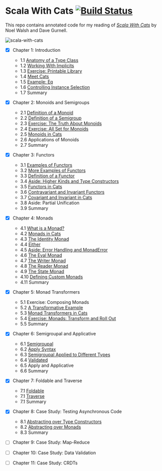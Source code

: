 # Scala With Cats [![Build Status](https://travis-ci.org/gardncl/scala-with-cats.svg?branch=master)](https://travis-ci.org/gardncl/scala-with-cats)

This repo contains annotated code for my reading of _[Scala With Cats](https://underscore.io/books/scala-with-cats/)_ by Noel Walsh and Dave Gurnell.

![scala-with-cats](https://underscore.io/images/books/scala-with-cats.png)

 - [x] Chapter 1: Introduction
   - 1.1 [Anatomy of a Type Class](https://github.com/gardncl/scala-with-cats/tree/master/src/main/scala/one/One.scala)
   - 1.2 [Working With Implicits](https://github.com/gardncl/scala-with-cats/tree/master/src/main/scala/one/Two.scala)
   - 1.3 [Exercise: Printable Library](https://github.com/gardncl/scala-with-cats/tree/master/src/main/scala/one/Three.scala)
   - 1.4 [Meet Cats](https://github.com/gardncl/scala-with-cats/tree/master/src/main/scala/one/Four.scala)
   - 1.5 [Example: Eq](https://github.com/gardncl/scala-with-cats/tree/master/src/main/scala/one/Five.scala)
   - 1.6 [Controlling Instance Selection](https://github.com/gardncl/scala-with-cats/tree/master/src/main/scala/one/Six.scala)
   - 1.7 Summary

 - [x] Chapter 2: Monoids and Semigroups
   - 2.1 [Definition of a Monoid](https://github.com/gardncl/scala-with-cats/tree/master/src/main/scala/two/One.scala)
   - 2.2 [Definition of a Semigroup](https://github.com/gardncl/scala-with-cats/tree/master/src/main/scala/two/Two.scala)
   - 2.3 [Exercise: The Truth About Monoids](https://github.com/gardncl/scala-with-cats/tree/master/src/main/scala/two/Three.scala)
   - 2.4 [Exercise: All Set for Monoids](https://github.com/gardncl/scala-with-cats/tree/master/src/main/scala/two/Four.scala)
   - 2.5 [Monoids in Cats](https://github.com/gardncl/scala-with-cats/tree/master/src/main/scala/two/Five.scala)
   - 2.6 Applications of Monoids
   - 2.7 Summary

 - [x] Chapter 3: Functors
   - 3.1 [Examples of Functors](https://github.com/gardncl/scala-with-cats/tree/master/src/main/scala/three/One.scala)
   - 3.2 [More Examples of Functors](https://github.com/gardncl/scala-with-cats/tree/master/src/main/scala/three/Two.scala)
   - 3.3 [Definition of a Functor](https://github.com/gardncl/scala-with-cats/tree/master/src/main/scala/three/Three.scala)
   - 3.4 [Aside: Higher Kinds and Type Constructors](https://github.com/gardncl/scala-with-cats/tree/master/src/main/scala/three/Four.scala)
   - 3.5 [Functors in Cats](https://github.com/gardncl/scala-with-cats/tree/master/src/main/scala/three/Five.scala)
   - 3.6 [Contravariant and Invariant Functors](https://github.com/gardncl/scala-with-cats/tree/master/src/main/scala/three/Six.scala)
   - 3.7 [Covariant and Invariant in Cats](https://github.com/gardncl/scala-with-cats/tree/master/src/main/scala/three/Seven.scala)
   - 3.8 Aside: Partial Unification
   - 3.9 Summary

 - [x] Chapter 4: Monads
   - 4.1 [What is a Monad?](https://github.com/gardncl/scala-with-cats/tree/master/src/main/scala/four/One.scala)
   - 4.2 [Monads in Cats](https://github.com/gardncl/scala-with-cats/tree/master/src/main/scala/four/Two.scala)
   - 4.3 [The Identity Monad](https://github.com/gardncl/scala-with-cats/tree/master/src/main/scala/four/Three.scala)
   - 4.4 [Either](https://github.com/gardncl/scala-with-cats/tree/master/src/main/scala/four/Four.scala)
   - 4.5 [Aside: Error Handling and MonadError](https://github.com/gardncl/scala-with-cats/tree/master/src/main/scala/four/Five.scala)
   - 4.6 [The Eval Monad](https://github.com/gardncl/scala-with-cats/tree/master/src/main/scala/four/Six.scala)
   - 4.7 [The Writer Monad](https://github.com/gardncl/scala-with-cats/tree/master/src/main/scala/four/Seven.scala)
   - 4.8 [The Reader Monad](https://github.com/gardncl/scala-with-cats/tree/master/src/main/scala/four/Eight.scala)
   - 4.9 [The State Monad](https://github.com/gardncl/scala-with-cats/tree/master/src/main/scala/four/Nine.scala)
   - 4.10 [Defining Custom Monads](https://github.com/gardncl/scala-with-cats/tree/master/src/main/scala/four/Ten.scala)
   - 4.11 Summary

 - [x] Chapter 5: Monad Transformers
   - 5.1 Exercise: Composing Monads
   - 5.2 [A Transformative Example](https://github.com/gardncl/scala-with-cats/tree/master/src/main/scala/five/Two.scala)
   - 5.3 [Monad Transformers in Cats](https://github.com/gardncl/scala-with-cats/tree/master/src/main/scala/five/Three.scala)
   - 5.4 [Exercise: Monads: Transform and Roll Out](https://github.com/gardncl/scala-with-cats/tree/master/src/main/scala/five/Four.scala)
   - 5.5 Summary

 - [x] Chapter 6: Semigroupal and Applicative
    - 6.1 [Semigroupal](https://github.com/gardncl/scala-with-cats/tree/master/src/main/scala/six/One.scala)
    - 6.2 [Apply Syntax](https://github.com/gardncl/scala-with-cats/tree/master/src/main/scala/six/Two.scala)
    - 6.3 [Semigroupal Applied to Different Types](https://github.com/gardncl/scala-with-cats/tree/master/src/main/scala/six/Three.scala)
    - 6.4 [Validated](https://github.com/gardncl/scala-with-cats/tree/master/src/main/scala/six/Four.scala)
    - 6.5 Apply and Applicative
    - 6.6 Summary

 - [x] Chapter 7: Foldable and Traverse
    - 7.1 [Foldable](https://github.com/gardncl/scala-with-cats/tree/master/src/main/scala/seven/One.scala)
    - 7.1 [Traverse](https://github.com/gardncl/scala-with-cats/tree/master/src/main/scala/seven/Two.scala)
    - 7.1 Summary

 - [x] Chapter 8: Case Study: Testing Asynchronous Code
    - 8.1 [Abstracting over Type Constructors](https://github.com/gardncl/scala-with-cats/tree/master/src/main/scala/eight/One.scala)
    - 8.2 [Abstracting over Monads](https://github.com/gardncl/scala-with-cats/tree/master/src/main/scala/eight/Two.scala)
    - 8.3 Summary
 - [ ] Chapter 9: Case Study: Map-Reduce
 - [ ] Chapter 10: Case Study: Data Validation
 - [ ] Chapter 11: Case Study: CRDTs